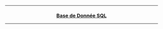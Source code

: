 ------------------------------------------------------------------------------------------------------------------------------------------------------------------------
### <p align='center'> <a href='#'>Base de Donnée SQL</a></p>

------------------------------------------------------------------------------------------------------------------------------------------------------------------------
